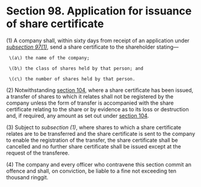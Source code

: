 # Section 98. Application for issuance of share certificate

\(1\) A company shall, within sixty days from receipt of an application under [_subsection 97\(1\)_](section-97.-issuance-of-share-certificate.md), send a share certificate to the shareholder stating—

     \(a\) the name of the company; 

     \(b\) the class of shares held by that person; and 

     \(c\) the number of shares held by that person.

\(2\) Notwithstanding [section 104](section-104.-loss-or-destruction-of-certificates.md), where a share certificate has been issued, a transfer of shares to which it relates shall not be registered by the company unless the form of transfer is accompanied with the share certificate relating to the share or by evidence as to its loss or destruction and, if required, any amount as set out under [section 104](section-104.-loss-or-destruction-of-certificates.md).

\(3\) Subject to _subsection \(1\)_, where shares to which a share certificate relates are to be transferred and the share certificate is sent to the company to enable the registration of the transfer, the share certificate shall be cancelled and no further share certificate shall be issued except at the request of the transferee.

\(4\) The company and every officer who contravene this section commit an offence and shall, on conviction, be liable to a fine not exceeding ten thousand ringgit.

